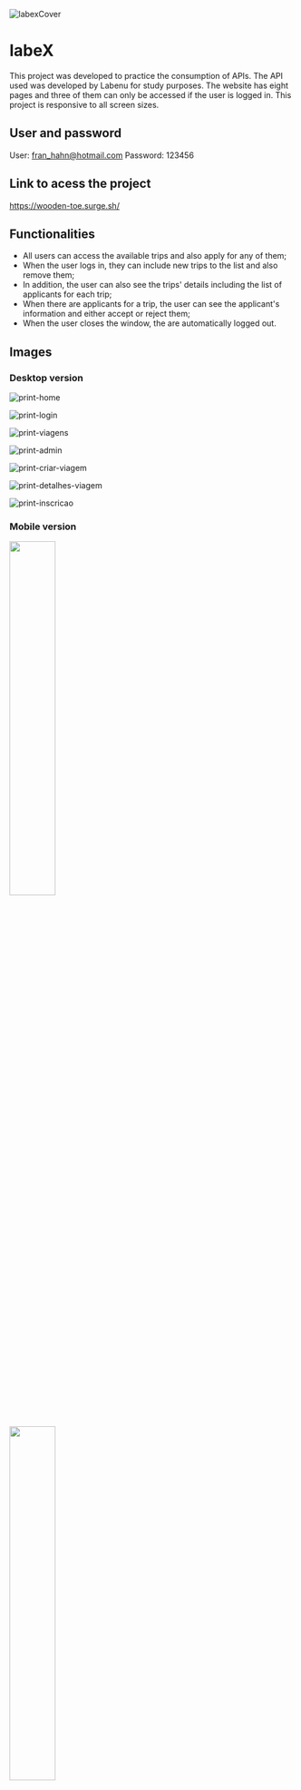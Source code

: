 ![labexCover](./src/img/labeXcover.png)

# labeX
This project was developed to practice the consumption of APIs. The API used was developed by Labenu for study purposes.
The website has eight pages and three of them can only be accessed if the user is logged in.
This project is responsive to all screen sizes.

## User and password
User: fran_hahn@hotmail.com
Password: 123456

## Link to acess the project
https://wooden-toe.surge.sh/

## Functionalities
* All users can access the available trips and also apply for any of them;
* When the user logs in, they can include new trips to the list and also remove them;
* In addition, the user can also see the trips' details including the list of applicants for each trip;
* When there are applicants for a trip, the user can see the applicant's information and either accept or reject them;
* When the user closes the window, the are automatically logged out.

## Images
### Desktop version
![print-home](./src/img/print-home.png)

![print-login](./src/img/print-login.png)

![print-viagens](./src/img/print-viagens.png)

![print-admin](./src/img/print-admin.png)

![print-criar-viagem](./src/img/print-criar-viagem.png)

![print-detalhes-viagem](./src/img/print-detalhes-viagem.png)

![print-inscricao](./src/img/print-inscricao.png)

### Mobile version
<img src="./src/img/print-mobile1.jpeg" width="40%"/>
<br>
<img src="./src/img/print-mobile2.jpeg" width="40%"/>
<br>
<img src="./src/img/print-mobile3.jpeg" width="40%"/>
<br>
<img src="./src/img/print-mobile4.jpeg" width="40%"/>
<br>
<img src="./src/img/print-mobile5.jpeg" width="40%"/>
<br>
<img src="./src/img/print-mobile6.jpeg" width="40%"/>
<br>
<img src="./src/img/print-mobile7.jpeg" width="40%"/>